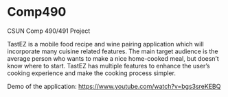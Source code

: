 # Comp490
CSUN Comp 490/491 Project

TastEZ is a mobile food recipe and wine pairing application which will incorporate many cuisine related features. The main target audience is the average person who wants to make a nice home-cooked meal, but doesn’t know where to start. TastEZ has multiple features to enhance the user’s cooking experience and make the cooking process simpler.

Demo of the application: https://www.youtube.com/watch?v=bgs3sreKEBQ
